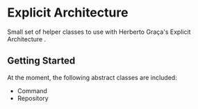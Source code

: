 # Explicit Architecture

Small set of helper classes to use with Herberto Graça's Explicit Architecture .

## Getting Started

At the moment, the following abstract classes are included:

- Command
- Repository


